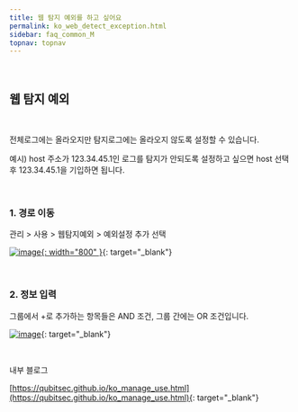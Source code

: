 ```yaml
---
title: 웹 탐지 예외를 하고 싶어요
permalink: ko_web_detect_exception.html
sidebar: faq_common_M
topnav: topnav
---
```


<br />

## 웹 탐지 예외

<br />

전체로그에는 올라오지만 탐지로그에는 올라오지 않도록 설정할 수 있습니다.

예시) host 주소가 123.34.45.1인 로그를 탐지가 안되도록 설정하고 싶으면 host 선택 후 123.34.45.1을 기입하면 됩니다.

<br />







### 1. 경로 이동

관리 > 사용 > 웹탐지예외 > 예외설정 추가 선택

[![image](/docs/images/Faq/Agent/10.png){: width="800" }](/docs/images/Faq/Agent/10.png){: target="_blank"}

<br />

### 2. 정보 입력

그룹에서 +로 추가하는 항목들은 AND 조건, 그룹 간에는 OR 조건입니다.

[![image](/docs/images/Faq/Agent/11.png)](/docs/images/Faq/Agent/11.png){: target="_blank"}

<br />

내부 블로그

[https://qubitsec.github.io/ko_manage_use.html](https://qubitsec.github.io/ko_manage_use.html){: target="_blank"}
